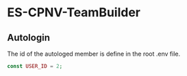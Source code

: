 # ES-CPNV-TeamBuilder

## Autologin
The id of the autologed member is define in the root .env file.

```php
const USER_ID = 2;
```
